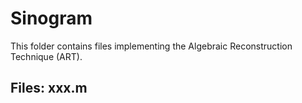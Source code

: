 # Sinogram

This folder contains files implementing the Algebraic Reconstruction Technique (ART).

Files:
xxx.m 
  - 
